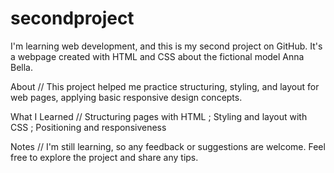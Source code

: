 # secondproject
I'm learning web development, and this is my second project on GitHub. It's a webpage created with HTML and CSS about the fictional model Anna Bella.

About // This project helped me practice structuring, styling, and layout for web pages, applying basic responsive design concepts.

What I Learned // Structuring pages with HTML ; Styling and layout with CSS ; Positioning and responsiveness

Notes // I'm still learning, so any feedback or suggestions are welcome. Feel free to explore the project and share any tips.
